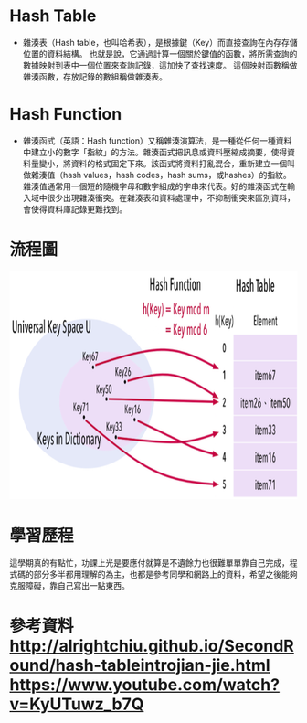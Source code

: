 # Hash Table
* 雜湊表（Hash table，也叫哈希表），是根據鍵（Key）而直接查詢在內存存儲位置的資料結構。 也就是說，它通過計算一個關於鍵值的函數，將所需查詢的數據映射到表中一個位置來查詢記錄，這加快了查找速度。 這個映射函數稱做雜湊函數，存放記錄的數組稱做雜湊表。
# Hash Function
* 雜湊函式（英語：Hash function）又稱雜湊演算法，是一種從任何一種資料中建立小的數字「指紋」的方法。雜湊函式把訊息或資料壓縮成摘要，使得資料量變小，將資料的格式固定下來。該函式將資料打亂混合，重新建立一個叫做雜湊值（hash values，hash codes，hash sums，或hashes）的指紋。雜湊值通常用一個短的隨機字母和數字組成的字串來代表。好的雜湊函式在輸入域中很少出現雜湊衝突。在雜湊表和資料處理中，不抑制衝突來區別資料，會使得資料庫記錄更難找到。

# 流程圖

 <img src='https://github.com/HHT0407/Codesignal-Homework/blob/master/f5.png' height=400 weight =400>
 
 # 學習歷程
這學期真的有點忙，功課上光是要應付就算是不遺餘力也很難單單靠自己完成，程式碼的部分多半都用理解的為主，也都是參考同學和網路上的資料，希望之後能夠克服障礙，靠自己寫出一點東西。
# 參考資料  http://alrightchiu.github.io/SecondRound/hash-tableintrojian-jie.html  https://www.youtube.com/watch?v=KyUTuwz_b7Q
